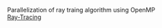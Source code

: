 Parallelization of ray traing algorithm using OpenMP <br/>
[Ray-Tracing](https://github.com/Kams7/Ray-tracing)
